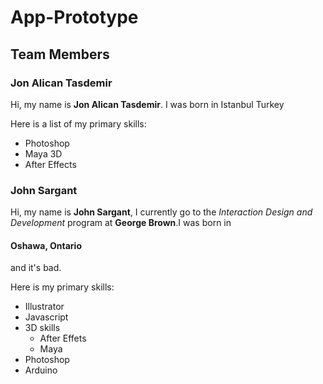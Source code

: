 # App-Prototype

## Team Members

### Jon Alican Tasdemir

Hi, my name is **Jon Alican Tasdemir**. I was born in Istanbul Turkey

Here is a list of my primary skills:
* Photoshop
* Maya 3D
* After Effects





### John Sargant

Hi, my name is **John Sargant**, I currently go to the _Interaction Design and Development_ program at <strong>George Brown</strong>.I was born in <h4>Oshawa, Ontario</h4> and it's bad.

Here is my primary skills:
* Illustrator
* Javascript
* 3D skills
    * After Effets
    * Maya
* Photoshop
* Arduino
